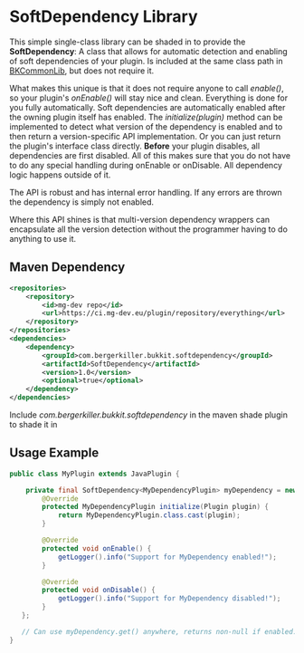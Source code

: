 # SoftDependency Library
This simple single-class library can be shaded in to provide the **SoftDependency**: A class that allows for automatic detection and enabling of soft dependencies of your plugin. Is included at the same class path in [BKCommonLib](https://www.spigotmc.org/resources/bkcommonlib.39590/), but does not require it.

What makes this unique is that it does not require anyone to call _enable()_, so your plugin's _onEnable()_ will stay nice and clean. Everything is done for you fully automatically. Soft dependencies are automatically enabled after the owning plugin itself has enabled. The _initialize(plugin)_ method can be implemented to detect what version of the dependency is enabled and to then return a version-specific API implementation. Or you can just return the plugin's interface class directly. **Before** your plugin disables, all dependencies are first disabled. All of this makes sure that you do not have to do any special handling during onEnable or onDisable. All dependency logic happens outside of it.

The API is robust and has internal error handling. If any errors are thrown the dependency is simply not enabled.

Where this API shines is that multi-version dependency wrappers can encapsulate all the version detection without the programmer having to do anything to use it.

## Maven Dependency
```xml
<repositories>
    <repository>
        <id>mg-dev repo</id>
        <url>https://ci.mg-dev.eu/plugin/repository/everything</url>
    </repository>
</repositories>
<dependencies>
    <dependency>
        <groupId>com.bergerkiller.bukkit.softdependency</groupId>
        <artifactId>SoftDependency</artifactId>
        <version>1.0</version>
        <optional>true</optional>
    </dependency>
</dependencies>
```

Include _com.bergerkiller.bukkit.softdependency_ in the maven shade plugin to shade it in

## Usage Example
```java
public class MyPlugin extends JavaPlugin {

    private final SoftDependency<MyDependencyPlugin> myDependency = new SoftDependency<MyDependencyPlugin>(this, "my_dependency") {
        @Override
        protected MyDependencyPlugin initialize(Plugin plugin) {
            return MyDependencyPlugin.class.cast(plugin);
        }

        @Override
        protected void onEnable() {
            getLogger().info("Support for MyDependency enabled!");
        } 

        @Override
        protected void onDisable() {
            getLogger().info("Support for MyDependency disabled!");
        }
   };

   // Can use myDependency.get() anywhere, returns non-null if enabled.
}
```

